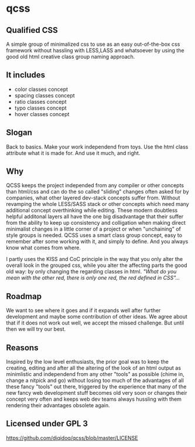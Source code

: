 # qcss

Qualified CSS
-------------

A simple group of minimalized css to use as an easy out-of-the-box css framework without hassling with LESS,LASS and whatsoever by using the good old html creative class group naming approach.

It includes
-----------

 + color classes concept
 + spacing classes concept
 + ratio classes concept
 + typo classes concept
 + hover classes concept

Slogan
------

Back to basics. Make your work independend from toys. Use the html class attribute what it is made for. And use it much, and right.

Why
---

QCSS keeps the project independed from any compiler or other concepts than html/css and can do the so called "sliding" changes often asked for by companies, what other layered dev-stack concepts suffer from. Without revamping the whole LESS/SASS stack or other concepts which need many additional concept overthinking while editing. These modern doubtless helpful additonal layers all have the one big disadvantage that their suffer from the ability to keep up consistency and colligation when making direct minimalist changes in a little corner of a project or when "unchaining" of style groups is needed. QCSS uses a smart class group concept, easy to remember after some working with it, and simply to define. And you always know what comes from where.

I partly uses the KISS and CoC principle in the way that you only alter the overall look in the grouped css, while you alter the affecting parts the good old way: by only changing the regarding classes in html. *"What do you mean with the other red, there is only one red, the red defined in CSS"...*

Roadmap
-------

We want to see where it goes and if it expands well after further development and maybe some contribution of other ideas. We agree about that if it does not work out well, we accept the missed challenge. But until then we will try our best.

Reasons
-------

Inspired by the low level enthusiasts, the prior goal was to keep the creating, editing and after all the altering of the look of an html output as minimlistic and independend from any other "tools" as possible (chime in, change a nitpick and go) without losing too much of the advantages of all these fancy "tools" out there, triggered by the experience that many of the new fancy web development stuff becomes old very soon or changes their concept very often and keeps web dev teams always hussling with them rendering their advantages obsolete again.
 
 
 Licensed under GPL 3
 --------------------
 
 https://github.com/diqidoq/qcss/blob/master/LICENSE
